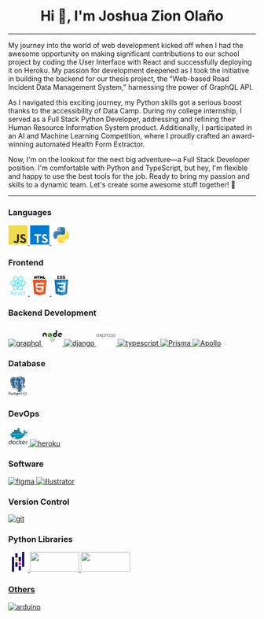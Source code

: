 <h1 align="center"> Hi 👋, I'm Joshua Zion Olaño </h1>

___
My journey into the world of web development kicked off when I had the awesome opportunity on making significant contributions to our school project by coding the User Interface with React and successfully deploying it on Heroku. My passion for development deepened as I took the initiative in building the backend for our thesis project, the "Web-based Road Incident Data Management System," harnessing the power of GraphQL API.

As I navigated this exciting journey, my Python skills got a serious boost thanks to the accessibility of Data Camp. During my college internship, I served as a Full Stack Python Developer, addressing and refining their Human Resource Information System product. Additionally, I participated in an AI and Machine Learning Competition, where I proudly crafted an award-winning automated Health Form Extractor.

Now, I'm on the lookout for the next big adventure—a Full Stack Developer position. I'm comfortable with Python and TypeScript,  but hey, I'm flexible and happy to use the best tools for the job. Ready to bring my passion and skills to a dynamic team. Let's create some awesome stuff together! 🚀
___
<h3 align="left">Languages</h3>
<p align="left"> 
  <a href="https://developer.mozilla.org/en-US/docs/Web/JavaScript" target="_blank" rel="noreferrer"> <img src="https://raw.githubusercontent.com/devicons/devicon/master/icons/javascript/javascript-original.svg" alt="javascript" width="40" height="40"/> </a> 
  <a href="https://www.typescriptlang.org/" target="_blank" rel="noreferrer"> <img src="https://raw.githubusercontent.com/devicons/devicon/master/icons/typescript/typescript-original.svg" alt="typescript" width="40" height="40"/> </a> 
  <a href="https://www.python.org" target="_blank" rel="noreferrer"> <img src="https://raw.githubusercontent.com/devicons/devicon/master/icons/python/python-original.svg" alt="python" width="40" height="40"/> </a> 
</p>

<h3 align="left">Frontend</h3>
<p align="left"> 
  <a href="https://reactjs.org/" target="_blank" rel="noreferrer"> <img src="https://raw.githubusercontent.com/devicons/devicon/master/icons/react/react-original-wordmark.svg" alt="react" width="40" height="40"/> </a> 
  <a href="https://www.w3.org/html/" target="_blank" rel="noreferrer"> <img src="https://raw.githubusercontent.com/devicons/devicon/master/icons/html5/html5-original-wordmark.svg" alt="html5" width="40" height="40"/> </a> 
  <a href="https://www.w3schools.com/css/" target="_blank" rel="noreferrer"> <img src="https://raw.githubusercontent.com/devicons/devicon/master/icons/css3/css3-original-wordmark.svg" alt="css3" width="40" height="40"/> </a> 
</p>

<h3 align="left">Backend Development</h3>
<p align="left"> 
  <a href="https://graphql.org" target="_blank" rel="noreferrer"> <img src="https://www.vectorlogo.zone/logos/graphql/graphql-icon.svg" alt="graphql" width="40" height="40"/> </a> 
  <a href="https://nodejs.org" target="_blank" rel="noreferrer"> <img src="https://raw.githubusercontent.com/devicons/devicon/master/icons/nodejs/nodejs-original-wordmark.svg" alt="nodejs" width="40" height="40"/> </a> 
  <a href="https://www.djangoproject.com/" target="_blank" rel="noreferrer"> <img src="https://cdn.worldvectorlogo.com/logos/django.svg" alt="django" width="40" height="40"/>  
  <a href="https://expressjs.com" target="_blank" rel="noreferrer"> <img src="https://raw.githubusercontent.com/devicons/devicon/master/icons/express/express-original-wordmark.svg" alt="express" width="40" height="40"/> </a>
  <a href= "https://typegraphql.com/" target="_blank" rel="noreferrer"> <img src="https://camo.githubusercontent.com/146302c8cf61ca881dab65efcf25bd6c742d1db6b62b69b541b5d02ee6a8e29e/68747470733a2f2f747970656772617068716c2e636f6d2f696d672f6c6f676f2e706e67" alt="typescript" width="40" height="40"/> </a> 
  <a href= "https://www.prisma.io/" target="_blank" rel="noreferrer"> <img src="https://prismalens.vercel.app/header/logo-dark.svg" alt="Prisma" width="100" height="40"/> </a> 
  <a href= "https://www.prisma.io/" target="_blank" rel="noreferrer"> <img src="https://global.discourse-cdn.com/business5/uploads/apollographql/original/1X/48201c96a65d0af91abde42c0f4cbebb03065f8e.png" alt="Apollo" width="100" height="40"/> </a> 
</p>

<h3 align="left">Database</h3>
<p align="left"> 
  <a href="https://www.postgresql.org" target="_blank" rel="noreferrer"> <img src="https://raw.githubusercontent.com/devicons/devicon/master/icons/postgresql/postgresql-original-wordmark.svg" alt="postgresql" width="40" height="40"/> </a>  
</p>

<h3 align="left">DevOps</h3>
<p align="left"> 
    <a href="https://www.docker.com/" target="_blank" rel="noreferrer"> <img src="https://raw.githubusercontent.com/devicons/devicon/master/icons/docker/docker-original-wordmark.svg" alt="docker" width="40" height="40"/> </a> 
  <a href="https://heroku.com" target="_blank" rel="noreferrer"> <img src="https://www.vectorlogo.zone/logos/heroku/heroku-icon.svg" alt="heroku" width="40" height="40"/> </a> 
</p>

<h3 align="left">Software</h3>
<p align="left"> 
  <a href="https://www.figma.com/" target="_blank" rel="noreferrer"> <img src="https://www.vectorlogo.zone/logos/figma/figma-icon.svg" alt="figma" width="40" height="40"/> </a> 
  <a href="https://www.adobe.com/in/products/illustrator.html" target="_blank" rel="noreferrer"> <img src="https://www.vectorlogo.zone/logos/adobe_illustrator/adobe_illustrator-icon.svg" alt="illustrator" width="40" height="40"/> </a> 
</p>

<h3 align="left">Version Control</h3>
<p align="left">
  <a href="https://git-scm.com/" target="_blank" rel="noreferrer"> <img src="https://www.vectorlogo.zone/logos/git-scm/git-scm-icon.svg" alt="git" width="40" height="40"/> </a> 
  
</p>


<h3 align="left">Python Libraries</h3>
<p align="left"> 
  <a href="https://pandas.pydata.org/" target="_blank" rel="noreferrer"> <img src="https://raw.githubusercontent.com/devicons/devicon/2ae2a900d2f041da66e950e4d48052658d850630/icons/pandas/pandas-original.svg" alt="pandas" width="40" height="40"/> </a> 
  <a href="https://numpy.org/" target="_blank" rel="noreferrer"><img src="https://cdn.jsdelivr.net/gh/devicons/devicon/icons/numpy/numpy-original-wordmark.svg"  width="100" height="40"/>
  <a href="https://matplotlib.org/stable/" target="_blank" rel="noreferrer"><img src="https://matplotlib.org/stable/_static/logo_dark.svg"  width="100" height="40"/>
  
</p>


<h3 align="left">Others</h3>
<p align="left"> 
  <a href="https://www.arduino.cc/" target="_blank" rel="noreferrer"> <img src="https://cdn.worldvectorlogo.com/logos/arduino-1.svg" alt="arduino" width="40" height="40"/> </a> 
</p>




